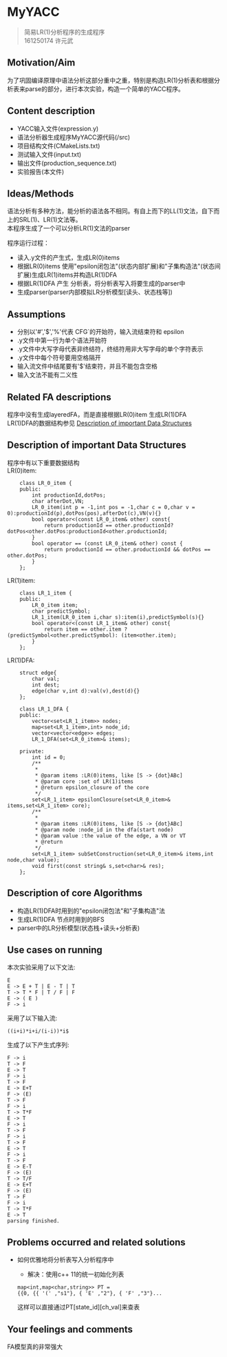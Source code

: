 # MyYACC
> 简易LR(1)分析程序的生成程序  
161250174 许元武
## Motivation/Aim
为了巩固编译原理中语法分析这部分重中之重，特别是构造LR(1)分析表和根据分析表来parse的部分，进行本次实验，构造一个简单的YACC程序。

## Content description
* YACC输入文件(expression.y)
* 语法分析器生成程序MyYACC源代码(/src)
* 项目结构文件(CMakeLists.txt)
* 测试输入文件(input.txt)
* 输出文件(production_sequence.txt)
* 实验报告(本文件)

## Ideas/Methods
语法分析有多种方法，能分析的语法各不相同。有自上而下的LL(1)文法，自下而上的SRL(1)、LR(1)文法等。   
本程序生成了一个可以分析LR(1)文法的parser   

程序运行过程：

* 读入.y文件的产生式，生成LR(0)items
* 根据LR(0)items 使用"epsilon闭包法"(状态内部扩展)和"子集构造法"(状态间扩展)生成LR(1)items并构造LR(1)DFA
* 根据LR(1)DFA 产生 分析表，将分析表写入将要生成的parser中
* 生成parser(parser内部模拟LR分析模型\[读头、状态栈等])

## Assumptions
* 分别以'#','$','%'代表 CFG`的开始符，输入流结束符和 epsilon
* .y文件中第一行为单个语法开始符
* .y文件中大写字母代表非终结符，终结符用非大写字母的单个字符表示
* .y文件中每个符号要用空格隔开
* 输入流文件中结尾要有'$'结束符，并且不能包含空格
* 输入文法不能有二义性

## Related FA descriptions
   程序中没有生成layeredFA，而是直接根据LR(0)item 生成LR(1)DFA  
   LR(1)DFA的数据结构参见 [Description of important Data Structures](#ds)
   
## Description of important Data Structures
程序中有以下重要数据结构  
LR(0)item:   
```
    class LR_0_item {
    public:
        int productionId,dotPos;
        char afterDot,VN;
        LR_0_item(int p = -1,int pos = -1,char c = 0,char v = 0):productionId(p),dotPos(pos),afterDot(c),VN(v){}
        bool operator<(const LR_0_item& other) const{
            return productionId == other.productionId? dotPos<other.dotPos:productionId<other.productionId;
        }
        bool operator == (const LR_0_item& other) const {
            return productionId == other.productionId && dotPos == other.dotPos;
        }
    };
```
LR(1)item:
```
    class LR_1_item {
    public:
        LR_0_item item;
        char predictSymbol;
        LR_1_item(LR_0_item i,char s):item(i),predictSymbol(s){}
        bool operator<(const LR_1_item& other) const{
            return item == other.item ? (predictSymbol<other.predictSymbol): (item<other.item);
        }
    };
```
    
LR(1)DFA:   
```
    struct edge{
        char val;
        int dest;
        edge(char v,int d):val(v),dest(d){}
    };
    
    class LR_1_DFA {
    public:
        vector<set<LR_1_item>> nodes;
        map<set<LR_1_item>,int> node_id;
        vector<vector<edge>> edges;
        LR_1_DFA(set<LR_0_item>& items);
    
    private:
        int id = 0;
        /**
         *
         * @param items :LR(0)items, like [S -> {dot}ABc]
         * @param core :set of LR(1)items
         * @return epsilon_closure of the core
         */
        set<LR_1_item> epsilonClosure(set<LR_0_item>& items,set<LR_1_item> core);
        /**
         *
         * @param items :LR(0)items, like [S -> {dot}ABc]
         * @param node :node_id in the dfa(start node)
         * @param value :the value of the edge, a VN or VT
         * @return
         */
        set<LR_1_item> subSetConstruction(set<LR_0_item>& items,int node,char value);
        void first(const string& s,set<char>& res);
    };
```
## Description of core Algorithms
* 构造LR(1)DFA时用到的"epsilon闭包法"和"子集构造"法
* 生成LR(1)DFA 节点时用到的BFS
* parser中的LR分析模型(状态栈+读头+分析表)
## Use cases on running
本次实验采用了以下文法:
```
E
E -> E + T | E - T | T
T -> T * F | T / F | F
E -> ( E )
F -> i
```
采用了以下输入流:
```
((i+i)*i+i/(i-i))*i$
```
生成了以下产生式序列:
```
F -> i
T -> F
E -> T
F -> i
T -> F
E -> E+T
F -> (E)
T -> F
F -> i
T -> T*F
E -> T
F -> i
T -> F
F -> i
T -> F
E -> T
F -> i
T -> F
E -> E-T
F -> (E)
T -> T/F
E -> E+T
F -> (E)
T -> F
F -> i
T -> T*F
E -> T
parsing finished.

```
## Problems occurred and related solutions
* 如何优雅地将分析表写入分析程序中
    + 解决：使用c++ 11的统一初始化列表   
    ```
    map<int,map<char,string>> PT = 
    {{0, {{ '(' ,"s1"}, { 'E' ,"2"}, { 'F' ,"3"}...
    ```    
    
    这样可以直接通过PT\[state_id][ch_val]来查表


## Your feelings and comments
FA模型真的非常强大